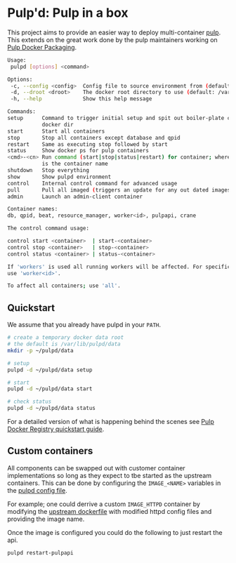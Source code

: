 # Pulp'd: Pulp in a box

This project aims to provide an easier way to deploy multi-container [pulp](http://www.pulpproject.org/). This extends on the great work done by the pulp maintainers working on [Pulp Docker Packaging](https://github.com/pulp/pulp_packaging/tree/master/dockerfiles).

```sh
Usage:
 pulpd [options] <command>

Options:
 -c, --config <config>  Config file to source environment from (default: /etc/pulpd.conf)
 -d, --droot <droot>    The docker root directory to use (default: /var/lib/pulpd/data)
 -h, --help             Show this help message

Commands:
setup      Command to trigger initial setup and spit out boiler-plate config
           docker dir
start      Start all containers
stop       Stop all containers except database and qpid
restart    Same as executing stop followed by start
status     Show docker ps for pulp containers
<cmd>-<cn> Run command (start|stop|status|restart) for container; where cn
           is the container name
shutdown   Stop everything
show       Show pulpd environment
control    Internal control command for advanced usage
pull       Pull all imaged (triggers an update for any out dated images)
admin      Launch an admin-client container

Container names:
db, qpid, beat, resource_manager, worker<id>, pulpapi, crane

The control command usage:

control start <container>  | start-<container>
control stop <container>   | stop-<container>
control status <container> | status-<container>

If 'workers' is used all running workers will be affected. For specific worker,
use 'worker<id>'.

To affect all containers; use 'all'.

```

## Quickstart

We assume that you already have pulpd in your `PATH`.

```sh
# create a temporary docker data root
# the default is /var/lib/pulpd/data
mkdir -p ~/pulpd/data

# setup
pulpd -d ~/pulpd/data setup

# start
pulpd -d ~/pulpd/data start

# check status
pulpd -d ~/pulpd/data status
```

For a detailed version of what is happening behind the scenes see [Pulp Docker Registry quickstart guide](https://github.com/pulp/pulp_packaging/blob/master/dockerfiles/docker-quickstart.rst).

## Custom containers

All components can be swapped out with customer container implementations so long as they expect to tbe started as the upstream containers. This can be done by configuring the `IMAGE_<NAME>` variables in the [pulpd config file](pupld.conf).

For example; one could derrive a custom `IMAGE_HTTPD` container by modifying the [upstream dockerfile](https://github.com/pulp/pulp_packaging/blob/master/dockerfiles/centos/apache/Dockerfile) with modified httpd config files and providing the image name.

Once the image is configured you could do the following to just restart the api.
```sh
pulpd restart-pulpapi
```
